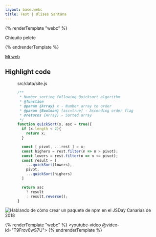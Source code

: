 ```yaml
---
layout: base.webc
title: Test | Ulises Santana
---
```


{% renderTemplate "webc" %}
<tldr-section>

Chiquito pelete

</tldr-section>
{% endrenderTemplate %}

[Mi web](https://ulisesantana.dev)

<js-repl title="Microfrontend rules"></js-repl>

## Highlight code 

<figure>
<figcaption>src/data/site.js</figcaption>

```js
/**
 * Number sorting following Quicksort algorithm
 * @function
 * @param {Array} x - Number array to order
 * @param {Boolean} [asc=true] - Ascending order flag
 * @returns {Array} - Sorted array
 */
function quickSort(x, asc = true){
  if (x.length < 2){
    return x;
  }

  const [ pivot, ...rest ] = x;
  const highers = rest.filter(n => n > pivot);
  const lowers = rest.filter(n => n <= pivot);
  const result = [
    ...quickSort(lowers),
    pivot,
    ...quickSort(highers)
  ]

  return asc
    ? result
    : result.reverse();
}
```
</figure>

![Hablando de cómo crear un paquete de npm en el JSDay Canarias de 2018](/assets/images/jsdaycanarias.jpg)

{% renderTemplate "webc" %}
<youtube-video @video-id="T9Frov6wS7U">
</youtube-video>
{% endrenderTemplate %}
